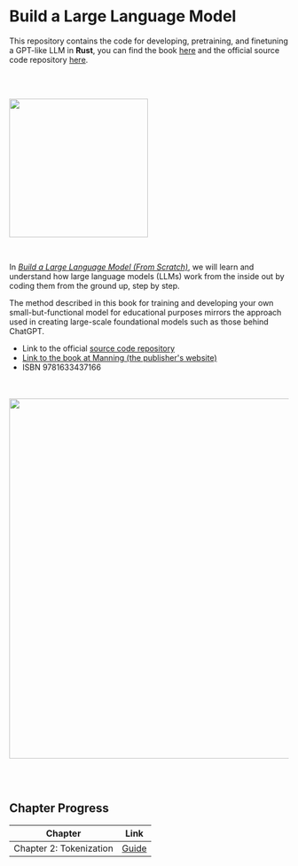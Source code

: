 # Build a Large Language Model

This repository contains the code for developing, pretraining, and finetuning a GPT-like LLM in **Rust**, you can find the book [here](https://amzn.to/4fqvn0D) and the official source code repository [here](https://github.com/rasbt/LLMs-from-scratch).

<br>
<br>

<a href="https://amzn.to/4fqvn0D"><img src="https://sebastianraschka.com/images/LLMs-from-scratch-images/cover.jpg?123" width="250px"></a>

<br>

In [*Build a Large Language Model (From Scratch)*](http://mng.bz/orYv), we will learn and understand how large language models (LLMs) work from the inside out by coding them from the ground up, step by step.

The method described in this book for training and developing your own small-but-functional model for educational purposes mirrors the approach used in creating large-scale foundational models such as those behind ChatGPT.

- Link to the official [source code repository](https://github.com/rasbt/LLMs-from-scratch)
- [Link to the book at Manning (the publisher's website)](http://mng.bz/orYv)
- ISBN 9781633437166

<br><br>
<img src="https://sebastianraschka.com/images/LLMs-from-scratch-images/mental-model.jpg" width="650px">

<br>
&nbsp;

## Chapter Progress

| Chapter | Link |
|---------|------|
| Chapter 2: Tokenization | [Guide](/guide/chapter-02.md) |
